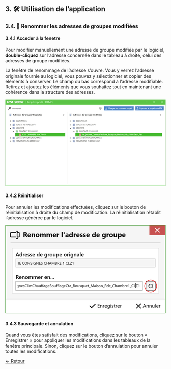 ﻿## 3. 🛠 Utilisation de l’application
### 3.4. 📝 Renommer les adresses de groupes modifiées
#### 3.4.1 Acceder à la fenetre
Pour modifier manuellement une adresse de groupe modifiée par le logiciel, **double-cliquez** sur l’adresse concernée dans le tableau à droite, celui des adresses de groupe modifiées.

La fenêtre de renommage de l’adresse s’ouvre. Vous y verrez l’adresse originale fournie au logiciel, vous pouvez y sélectionner et copier des éléments à conserver. Le champ du bas correspond à l’adresse modifiable. Retirez et ajoutez les éléments que vous souhaitez tout en maintenant une cohérence dans la structure des adresses.
 
 ![Rename](pictures/Rename.gif) 

#### 3.4.2 Réinitialiser
Pour annuler les modifications effectuées, cliquez sur le bouton de réinitialisation à droite du champ de modification. La réinitialisation rétablit l’adresse générée par le logiciel.

 ![Reinit](pictures/Rename.png) 

#### 3.4.3 Sauvegarde et annulation
Quand vous êtes satisfait des modifications, cliquez sur le bouton « Enregistrer » pour appliquer les modifications dans les tableaux de la fenêtre principale. Sinon, cliquez sur le bouton d’annulation pour annuler toutes les modifications.

[← Retour](../README-EN.md)
